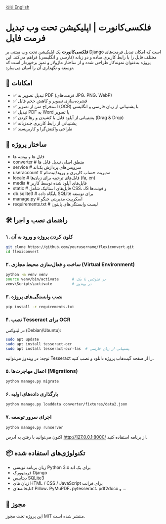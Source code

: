 [🇬🇧 English](README.md)

# فلکسی‌کانورت | اپلیکیشن تحت وب تبدیل فرمت فایل

**فلکسی‌کانورت** یک اپلیکیشن تحت وب مبتنی بر Django است که امکان تبدیل فرمت‌های مختلف فایل را با رابط کاربری ساده و دو زبانه (فارسی و انگلیسی) فراهم می‌کند. این پروژه به‌عنوان نمونه‌کار طراحی شده و از ساختار ماژولار و تمیز برخوردار است که توسعه و نگهداری آن را آسان می‌سازد.

## 🚀 امکانات

- ✅ تبدیل تصویر به PDF (فرمت‌های JPG، PNG، WebP)
- ✅ فشرده‌سازی تصویر و کاهش حجم فایل
- ✅ استخراج متن از تصویر (OCR) با پشتیبانی از زبان فارسی و انگلیسی
- ✅ تبدیل PDF به Word یا تصویر
- ✅ پشتیبانی از آپلود فایل با کشیدن و رها کردن (Drag & Drop)
- ✅ پشتیبانی از رابط کاربری چندزبانه
- ✅ طراحی واکنش‌گرا و کاربرپسند

## 🧩 ساختار پروژه
- فایل ها و پوشه ها
- converter # منطق اصلی تبدیل فایل ها
- service # سرویس‌های پردازش بک‌اند
- useraccount # مدیریت حساب کاربری و ورود/ثبت‌نام
- locale # فایل‌های ترجمه برای زبان‌ها (fa, en)
- media # فایل‌های آپلود شده توسط کاربر
- static # فایل‌های استاتیک شامل CSS، JS و فونت‌ها
- db.sqlite3 # پایگاه داده SQLite برای توسعه
- manage.py # اسکریپت مدیریتی جنگو
- requirements.txt # لیست وابستگی‌های پایتون

## 🛠️ راهنمای نصب و اجرا

### ۱. کلون کردن پروژه و ورود به آن

```bash
git clone https://github.com/yourusername/flexiconvert.git
cd flexiconvert
```
### ۲. ساخت و فعال‌سازی محیط مجازی (Virtual Environment) 
```bash
python -m venv venv
source venv/bin/activate      # در لینوکس یا مک
venv\Scripts\activate         # در ویندوز
```
### ۳. نصب وابستگی‌های پروژه
```bash
pip install -r requirements.txt
```
### ۴. نصب Tesseract برای OCR
در لینوکس (Debian/Ubuntu):
```bash
sudo apt update
sudo apt install tesseract-ocr
sudo apt install tesseract-ocr-fas  # پشتیبانی از زبان فارسی
```
توجه: در ویندوز می‌توانید Tesseract را از صفحه گیت‌هاب پروژه دانلود و نصب کنید.

### ۵. اعمال مهاجرت‌ها (Migrations)

```bash
python manage.py migrate
```
### ۶. بارگذاری داده‌های اولیه
```bash
python manage.py loaddata converter/fixtures/data2.json
```
### ۷. اجرای سرور توسعه
```bash
python manage.py runserver
```
اکنون می‌توانید با رفتن به آدرس http://127.0.0.1:8000/ از برنامه استفاده کنید.

## 📦 تکنولوژی‌های استفاده شده

- زبان برنامه نویسی Python 3.x برای بک اند
- فریموورک Django
- دیتابیس SQLite3
- زبان های HTML / CSS / JavaScript برای فرانت
- کتابخانه‌های Pillow، PyMuPDF، pytesseract، pdf2docx و ...

## 📄 مجوز
این پروژه تحت مجوز MIT منتشر شده است.

